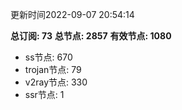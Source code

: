 更新时间2022-09-07 20:54:14

**总订阅: 73**
**总节点: 2857**
**有效节点: 1080**
- ss节点: 670
- trojan节点: 79
- v2ray节点: 330
- ssr节点: 1

